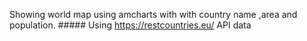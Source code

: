 Showing world map using amcharts with with country name ,area and population. ##### Using https://restcountries.eu/ API data 
